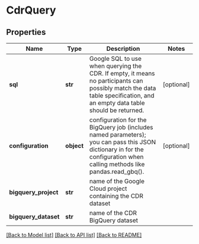 # CdrQuery

## Properties
Name | Type | Description | Notes
------------ | ------------- | ------------- | -------------
**sql** | **str** | Google SQL to use when querying the CDR. If empty, it means no participants can possibly match the data table specification, and an empty data table should be returned.  | [optional] 
**configuration** | **object** | configuration for the BigQuery job (includes named parameters); you can pass this JSON dictionary in for the configuration when calling methods like pandas.read_gbq().  | [optional] 
**bigquery_project** | **str** | name of the Google Cloud project containing the CDR dataset | 
**bigquery_dataset** | **str** | name of the CDR BigQuery dataset | 

[[Back to Model list]](../README.md#documentation-for-models) [[Back to API list]](../README.md#documentation-for-api-endpoints) [[Back to README]](../README.md)


